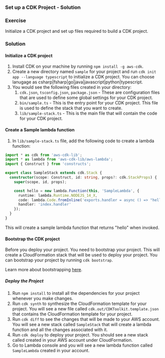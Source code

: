 ### Set up a CDK Project - Solution

### Exercise

Initialize a CDK project and set up files required to build a CDK project.

### Solution

#### Initialize a CDK project

1. Install CDK on your machine by running `npm install -g aws-cdk`.
2. Create a new directory named `sample` for your project and run `cdk init app --language typescript` to initialize a CDK project. You can choose lanugage as csharp|fsharp|go|java|javascript|python|typescript.
3. You would see the following files created in your directory:
   1. `cdk.json`, `tsconfig.json`, `package.json`  - These are configuration files that are used to define some global settings for your CDK project.
   2. `bin/sample.ts` - This is the entry point for your CDK project. This file is used to define the stack that you want to create.
   3. `lib/sample-stack.ts` - This is the main file that will contain the code for your CDK project.

#### Create a Sample lambda function

1. In `lib/sample-stack.ts` file, add the following code to create a lambda function:

```typescript
import * as cdk from 'aws-cdk-lib';
import * as lambda from 'aws-cdk-lib/aws-lambda';
import { Construct } from 'constructs';

export class SampleStack extends cdk.Stack {
  constructor(scope: Construct, id: string, props?: cdk.StackProps) {
    super(scope, id, props);

    const hello = new lambda.Function(this, 'SampleLambda', {
      runtime: lambda.Runtime.NODEJS_14_X,
      code: lambda.Code.fromInline('exports.handler = async () => "hello world";'),
      handler: 'index.handler'
    });
  }
}

```

This will create a sample lambda function that returns "hello" when invoked.

#### Bootstrap the CDK project

Before you deploy your project. You need to bootstrap your project. This will create a CloudFormation stack that will be used to deploy your project. You can bootstrap your project by running `cdk bootstrap`.

Learn more about bootstrapping [here](https://docs.aws.amazon.com/cdk/latest/guide/bootstrapping.html).

##### Deploy the Project

1. Run `npm install` to install all the dependencies for your project whenever you make changes.
2. Run `cdk synth` to synthesize the CloudFormation template for your project. You will see a new file called `cdk.out/CDKToolkit.template.json` that contains the CloudFormation template for your project.
3. Run `cdk diff` to see the changes that will be made to your AWS account. You will see a new stack called `SampleStack` that will create a lambda function and all the changes associated with it.
4. Run `cdk deploy` to deploy your project. You should see a new stack called created in your AWS account under CloudFormation.
5. Go to Lambda console and you will see a new lambda function called `SampleLambda` created in your account.

